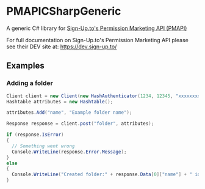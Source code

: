 # PMAPICSharpGeneric
A generic C# library for [Sign-Up.to's Permission Marketing API (PMAPI)](https://dev.sign-up.to/)

For full documentation on Sign-Up.to's Permission Marketing API please see their DEV site at: https://dev.sign-up.to/

## Examples

### Adding a folder

```csharp
Client client = new Client(new HashAuthenticator(1234, 12345, "xxxxxxxxxxxxxxxxxxxxxxxxxxxxxxxx"));
Hashtable attributes = new Hashtable();

attributes.Add("name", "Example folder name");

Response response = client.post("folder", attributes);

if (response.IsError)
{
  // Something went wrong
  Console.WriteLine(response.Error.Message);
}
else
{
  Console.WriteLine("Created folder:" + response.Data[0]["name"] + " id:" + response.Data[0]["id"]);
}
```
